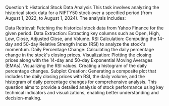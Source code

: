 Question 1: Historical Stock Data Analysis
This task involves analyzing the historical stock data for a NIFTY50 stock over a specified period (from August 1, 2022, to August 1, 2024). The analysis includes:

Data Retrieval: Fetching the historical stock data from Yahoo Finance for the given period.
Data Extraction: Extracting key columns such as Open, High, Low, Close, Adjusted Close, and Volume.
RSI Calculation: Computing the 14-day and 50-day Relative Strength Index (RSI) to analyze the stock's momentum.
Daily Percentage Change: Calculating the daily percentage change in the stock's closing prices.
Visualization:
Plotting the closing prices along with the 14-day and 50-day Exponential Moving Averages (EMAs).
Visualizing the RSI values.
Creating a histogram of the daily percentage changes.
Subplot Creation: Generating a composite plot that includes the daily closing prices with RSI, the daily volume, and the histogram of daily percentage changes for comprehensive analysis.
This question aims to provide a detailed analysis of stock performance using key technical indicators and visualizations, enabling better understanding and decision-making.

